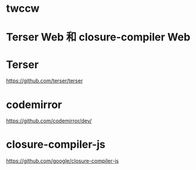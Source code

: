 # twccw
# Terser Web 和  closure-compiler Web
# Terser
https://github.com/terser/terser
# codemirror
https://github.com/codemirror/dev/
# closure-compiler-js
https://github.com/google/closure-compiler-js